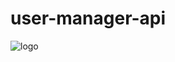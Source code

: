 # user-manager-api

![logo](https://user-images.githubusercontent.com/72669865/236910815-72e6ef01-c9c8-4da6-ae87-cd6cf4373b51.png)
